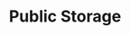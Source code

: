---
title: "Public Storage"
url: /sterling-heights/public-storage-van-dyke-avenue/
shop: storage rental
---